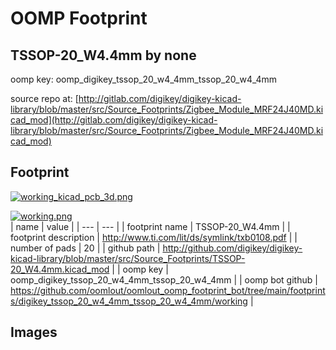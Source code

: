 # OOMP Footprint  
## TSSOP-20_W4.4mm  by none  
  
oomp key: oomp_digikey_tssop_20_w4_4mm_tssop_20_w4_4mm  
  
source repo at: [http://gitlab.com/digikey/digikey-kicad-library/blob/master/src/Source_Footprints/Zigbee_Module_MRF24J40MD.kicad_mod](http://gitlab.com/digikey/digikey-kicad-library/blob/master/src/Source_Footprints/Zigbee_Module_MRF24J40MD.kicad_mod)  
## Footprint  
  
[![working_kicad_pcb_3d.png](working_kicad_pcb_3d_600.png)](working_kicad_pcb_3d.png)  
  
[![working.png](working_600.png)](working.png)  
| name | value | 
| --- | --- | 
| footprint name | TSSOP-20_W4.4mm | 
| footprint description | http://www.ti.com/lit/ds/symlink/txb0108.pdf | 
| number of pads | 20 | 
| github path | http://github.com/digikey/digikey-kicad-library/blob/master/src/Source_Footprints/TSSOP-20_W4.4mm.kicad_mod | 
| oomp key | oomp_digikey_tssop_20_w4_4mm_tssop_20_w4_4mm | 
| oomp bot github | https://github.com/oomlout/oomlout_oomp_footprint_bot/tree/main/footprints/digikey_tssop_20_w4_4mm_tssop_20_w4_4mm/working | 
## Images  
